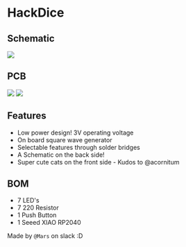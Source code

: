 # HackDice

## Schematic
![](https://hc-cdn.hel1.your-objectstorage.com/s/v3/ec2cbb8326edee4690a3acc804ac662dbcb4882e_activity_image_from_hack_club__1_.png)

## PCB
![](https://hc-cdn.hel1.your-objectstorage.com/s/v3/26e98a6536417fa9a6ae1806f99760ba14f5bbad_activity_screenshot_apr_8_2025_from_hack_club.png)
![](https://hc-cdn.hel1.your-objectstorage.com/s/v3/b5253507a66eca77392e345f8c0b672a63360e6d_activity_image_from_hack_club.png)

## Features
- Low power design! 3V operating voltage
- On board square wave generator
- Selectable features through solder bridges
- A Schematic on the back side!
- Super cute cats on the front side - Kudos to @acornitum

## BOM
- 7 	LED's
- 7 	220 Resistor
- 1 	Push Button
- 1   Seeed XIAO RP2040

Made by `@Mars` on slack :D
